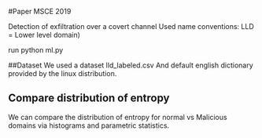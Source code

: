 
#Paper MSCE 2019

Detection of exfiltration over a covert channel
Used name conventions: LLD = Lower level domain)

run python ml.py

##Dataset
We used a dataset lld_labeled.csv
And default english dictionary provided by the linux distribution.

## Compare distribution of entropy
We can compare the distribution of entropy for normal vs Malicious domains via histograms and parametric statistics.
